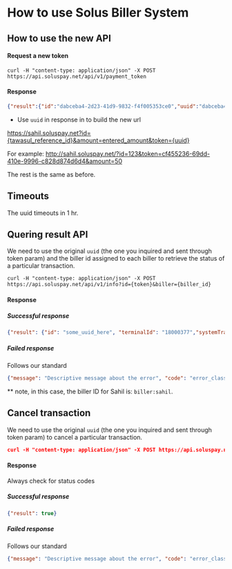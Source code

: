 # How to use Solus Biller System


## How to use the new API

#### Request a new token

```curl -H "content-type: application/json" -X POST https://api.soluspay.net/api/v1/payment_token```

#### Response

```json
{"result":{"id":"dabceba4-2d23-41d9-9832-f4f005353ce0","uuid":"dabceba4-2d23-41d9-9832-f4f005353ce0"},"uuid":"dabceba4-2d23-41d9-9832-f4f005353ce0"}
```

- Use `uuid` in response in to build the new url

https://sahil.soluspay.net?id={tawasul_reference_id}&amount=entered_amount&token={uuid}

For example: http://sahil.soluspay.net/?id=123&token=cf455236-69dd-410e-9996-c828d874d6d4&amount=50

The rest is the same as before.

## Timeouts

The uuid timeouts in 1 hr.


## Quering result API

We need to use the original `uuid` (the one you inquired and sent through token param) and the biller id assigned to each biller to retrieve the status of a particular transaction.

```curl -H "content-type: application/json" -X POST https://api.soluspay.net/api/v1/info?id={token}&biller={biller_id}```


#### Response

##### Successful response

```json
{"result": {"id": "some_uuid_here", "terminalId": "18000377","systemTraceAuditNumber": 76,"clientId": "ACTS","responseMessage": "Approval","responseStatus": "Successful","responseCode": 0,"tranDateTime": "200419085611","tranFee": 1.5,"additionalAmount": -1}}
```

##### Failed response

Follows our standard 

```json
{"message": "Descriptive message about the error", "code": "error_class"}
```


** note, in this case, the biller ID for Sahil is: `biller:sahil`.


## Cancel transaction

We need to use the original `uuid` (the one you inquired and sent through token param) to cancel a particular transaction.

```json
curl -H "content-type: application/json" -X POST https://api.soluspay.net/api/v1/cancel?id={token}
```


#### Response

Always check for status codes

##### Successful response

```json
{"result": true}
```

##### Failed response

Follows our standard 

```json
{"message": "Descriptive message about the error", "code": "error_class"}```

